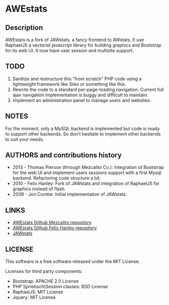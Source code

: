 AWEstats
========

Description
-----------

AWEstats is a fork of JAWstats, a fancy frontend to AWstats.
It use RaphaelJS a vectoriel javascript library for building graphics and
Bootstrap for its web UI. It now have user session and multisite
support.

TODO
----

1. Sanitize and restructure this "from scratch" PHP code using a lightweight
   framework like Silex or something like this.
2. Rewrite the code to a standard per-page-loading navigation. Current
   full ajax navigation implementation is buggy and difficult to maintain.
3. Implement an administration panel to manage users and websites.

NOTES
-----

For the moment, only a MySQL backend is implemented but code is ready to
support other backends. So don't hesitate to implement other backends to suit
your needs.

AUTHORS and contributions history
---------------------------------

* 2013 - Thomas Pierson (through Mezcalito Co.): Integration of Bootstrap for the
  web UI and implement users sessions support with a first Mysql backend.
  Refactoring code structure a bit.
* 2010 - Felix Hanley: Fork of JAWstats and integration of RaphaelJS for
  graphics instead of flash.
* 2009 - Jon Combe: Initial implementation of JAWstats.

LINKS
-----

* [AWEstats Github Mezcalito repository](https://github.com/mezcalito/awestats)
* [AWEstats Github Felix Hanley repository](https://github.com/felix/awestats)
* [JAWstats](http://www.jawstats.com)

LICENSE
-------

This software is a free software released under the MIT License.

Licenses for third party components:

* Bootstrap: APACHE 2.0 License
* PHP Spriebsch\Session classes: BSD License
* RaphaelJS: MIT License
* Jquery: MIT License


